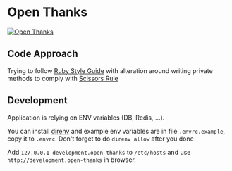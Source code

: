 # Open Thanks

[![Open Thanks](http://open-thanks.2016.rubyrampage.com/images/thanks-1.svg)](http://open-thanks.2016.rubyrampage.com/r/ytdkrigb)



## Code Approach

Trying to follow [Ruby Style Guide](https://github.com/bbatsov/ruby-style-guide)
with alteration around writing private methods to comply with
[Scissors Rule](http://www.eq8.eu/blogs/16-scissors-rule-in-coding)

## Development

Application is relying on ENV variables (DB, Redis, ...). 

You can install [direnv](http://direnv.net/) and example env variables
are in file `.envrc.example`, copy it to `.envrc`. Don't forget to do
`direnv allow` after you done


Add `127.0.0.1 development.open-thanks` to `/etc/hosts`
and use `http://development.open-thanks` in browser.


